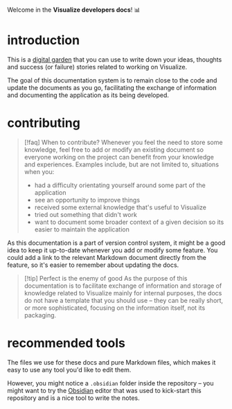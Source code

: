Welcome in the **Visualize developers docs**! 📊

# introduction

This is a [digital garden](https://jzhao.xyz/posts/networked-thought) that you can use to write down your ideas, thoughts and success (or failure) stories related to working on Visualize.

The goal of this documentation system is to remain close to the code and update the documents as you go, facilitating the exchange of information and documenting the application as its being developed.

# contributing

> [!faq] When to contribute?
> Whenever you feel the need to store some knowledge, feel free to add or modify an existing document so everyone working on the project can benefit from your knowledge and experiences. Examples include, but are not limited to, situations when you:
> 
> - had a difficulty orientating yourself around some part of the application
> - see an opportunity to improve things
> - received some external knowledge that's useful to Visualize
> - tried out something that didn't work
> - want to document some broader context of a given decision so its easier to maintain the application

As this documentation is a part of version control system, it might be a good idea to keep it up-to-date whenever you add or modify some feature. You could add a link to the relevant Markdown document directly from the feature, so it's easier to remember about updating the docs.

> [!tip] Perfect is the enemy of good
> As the purpose of this documentation is to facilitate exchange of information and storage of knowledge related to Visualize mainly for internal purposes, the docs do not have a template that you should use – they can be really short, or more sophisticated, focusing on the information itself, not its packaging.
# recommended tools
The files we use for these docs and pure Markdown files, which makes it easy to use any tool you'd like to edit them.

However, you might notice a `.obsidian` folder inside the repository – you might want to try the [Obsidian](https://obsidian.md) editor that was used to kick-start this repository and is a nice tool to write the notes.
